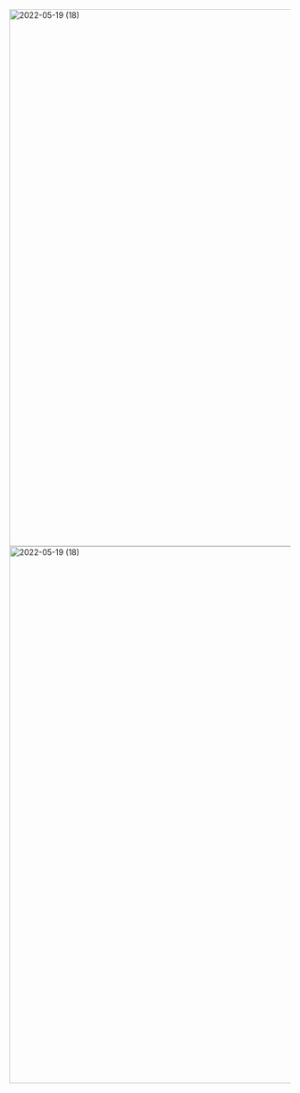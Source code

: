 <img width="960" alt="2022-05-19 (18)" src="https://user-images.githubusercontent.com/103209557/169294055-7a06eeab-db43-4985-90ef-3384bbd6e861.png">
<img width="960" alt="2022-05-19 (18)" src="https://user-images.githubusercontent.com/103209557/169294087-81188faa-6387-4eb4-b290-9c3ecc4e430b.png">
